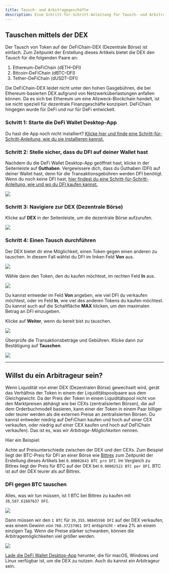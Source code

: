 ```yaml
---
title: Tausch- und Arbitragegeschäfte
description: Eine Schritt-für-Schritt-Anleitung für Tausch- und Arbitragegeschäfte auf der DEX
---
```


## Tauschen mittels der DEX

Der Tausch von Token auf der DeFiChain-DEX (Dezentrale Börse) ist einfach. Zum Zeitpunkt der Erstellung dieses Artikels bietet die DEX den Tausch für die folgenden Paare an:

1. Ethereum–DeFiChain (dETH–DFI)
2. Bitcoin–DeFiChain (dBTC–DFI)
3. Tether–DeFiChain (dUSDT–DFI)

Die DeFiChain-DEX leidet nicht unter den hohen Gasgebühren, die bei Ethereum-basierten DEX aufgrund von Netzwerküberlastungen anfallen können. Da es sich bei Ethereum um eine Allzweck-Blockchain handelt, ist sie nicht speziell für dezentrale Finanzgeschäfte konzipiert. DeFiChain hingegen wurde für DeFi und nur für DeFi entwickelt.

### Schritt 1: Starte die DeFi Wallet Desktop-App

Du hast die App noch nicht installiert? [Klicke hier und finde eine Schritt-für-Schritt-Anleitung, wie du sie installieren kannst.](https://defichain.com/learn/defi-app-how-to/?utm_source=defichain&utm_medium=dex-guide&utm_campaign=dex-launch)

### Schritt 2: Stelle sicher, dass du DFI auf deiner Wallet hast

Nachdem du die DeFi Wallet Desktop-App geöffnet hast, klicke in der Seitenleiste auf **Guthaben**. Vergewissere dich, dass du Guthaben (DFI) auf deiner Wallet hast, denn für die Transaktionsgebühren werden DFI benötigt. Wenn du noch keine DFI hast, [hier findest du eine Schritt-für-Schritt-Anleitung, wie und wo du DFI kaufen kannst.](https://defichain.ghost.io/where-and-how-to-buy-dfi-defichain/)

![](/img/guides/installing-defi-app/wallets-choose.png)

### Schritt 3: Navigiere zur DEX (Dezentrale Börse)

Klicke auf **DEX** in der Seitenleiste, um die dezentrale Börse aufzurufen.

![](/img/guides/obtaining-tokens/go-to-dex.png)

### Schritt 4: Einen Tausch durchführen

Der DEX bietet dir eine Möglichkeit, einen Token gegen einen anderen zu tauschen. In diesem Fall wählst du DFI im linken Feld **Von** aus.

![](/img/guides/obtaining-tokens/dex-from.png)

Wähle dann den Token, den du kaufen möchtest, im rechten Feld **In** aus.

![](/img/guides/obtaining-tokens/dex-to.png)

Du kannst entweder im Feld **Von** angeben, wie viel DFI du verkaufen möchtest, oder im Feld **In**, wie viel des anderen Tokens du kaufen möchtest. Du kannst auch auf die Schaltfläche **MAX** klicken, um den maximalen Betrag an DFI einzugeben.

Klicke auf **Weiter**, wenn du bereit bist zu tauschen.

![](/img/guides/obtaining-tokens/ready-to-swap.png)

Überprüfe die Transaktionsbeträge und Gebühren. Klicke dann zur Bestätigung auf **Tauschen**.

![](/img/guides/obtaining-tokens/dex-verify.png)

---

## Willst du ein Arbitrageur sein?

Wenn Liquidität von einer DEX (Dezentralen Börse) gewechselt wird, gerät das Verhältnis der Token in einem der Liquiditätspoolpaare aus dem Gleichgewicht. Da der Preis der Token in einem Liquiditätspool nicht von den Marktpreisen abhängt wie bei CEXs (zentralisierten Börsen), die auf dem Orderbuchmodell basieren, kann einer der Token in einem Paar billiger oder teurer werden als die externen Preise an zentralisierten Börsen. Du kannst entweder niedrig auf DeFiChain kaufen und hoch auf einer CEX verkaufen, oder niedrig auf einer CEX kaufen und hoch auf DeFiChain verkaufen). Das ist es, was wir _Arbitrage-Möglichkeiten_ nennen.

Hier ein Beispiel:

Achte auf Preisunterschiede zwischen der DEX und den CEXs. Zum Beispiel liegt der BTC-Preis für DFI an einer Börse wie [Bittrex](https://global.bittrex.com/Market/Index?MarketName=BTC-DFI) zum Zeitpunkt der Erstellung dieses Artikels bei `0.00002643 BTC pro DFI`. Im Vergleich zu Bittrex liegt der Preis für BTC auf der DEX bei `0.00002522 BTC per DFI`. BTC ist auf der DEX teurer als auf Bittrex.

### DFI gegen BTC tauschen

Alles, was wir tun müssen, ist 1 BTC bei Bittrex zu kaufen mit `38,587.61607637 DFI`.

![](/img/guides/arbitrage/arbitrage-cex.png)

Dann müssen wir den `1 BTC` für `39,355.98845598 DFI` auf der DEX verkaufen, was einem Gewinn von `768.37237961 DFI` entspricht - etwa 2% an einem einzigen Tag. Wenn die Preise stärker schwanken, können die Arbitragemöglichkeiten viel größer werden.

![](/img/guides/arbitrage/arbitrage1.png)

[Lade die DeFi Wallet Desktop-App](/downloads) herunter, die für macOS, Windows und Linux verfügbar ist, um die DEX zu nutzen. Auch du kannst ein Arbitrageur sein.

